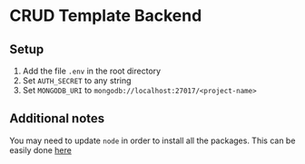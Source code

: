 # CRUD Template Backend

## Setup

1. Add the file `.env` in the root directory
2. Set `AUTH_SECRET` to any string
3. Set `MONGODB_URI` to `mongodb://localhost:27017/<project-name>`

## Additional notes

You may need to update `node` in order to install all the packages. This can be easily done [here](https://nodejs.org/en/)